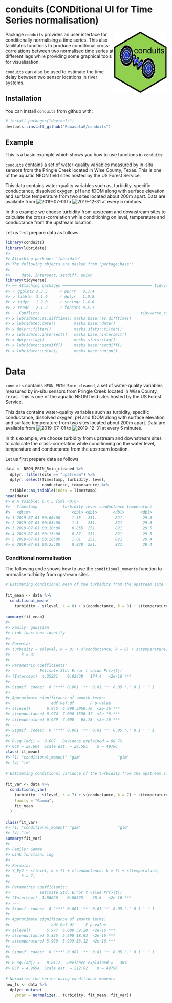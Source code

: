 
<!-- README.md is generated from README.Rmd. Please edit that file -->

# conduits (CONDitional UI for Time Series normalisation)

<img src="man/figures/logo.png" align="right" height="190"/>
<!-- badges: start --> <!-- badges: end -->

Package `conduits` provides an user interface for conditionally
normalising a time series. This also facilitates functions to produce
conditional cross-correlations between two normalised time series at
different lags while providing some graphical tools for visualisation.

`conduits` can also be used to estimate the time delay between two
sensor locations in river systems.

## Installation

You can install `conduits` from github with:

``` r
# install.packages("devtools")
devtools::install_github("PuwasalaG/conduits")
```

## Example

This is a basic example which shows you how to use functions in
`conduits`:

`conduits` contains a set of water-quality variables measured by in-situ
sensors from the Pringle Creek located in Wise County, Texas. This is
one of the aquatic NEON field sites hosted by the US Forest Service.

This data contains water-quality variables such as, turbidity, specific
conductance, dissolved oxygen, pH and fDOM along with surface elevation
and surface temperature from two sites located about 200m apart. Data
are available from
![2019-07-01](https://latex.codecogs.com/png.image?%5Cdpi%7B110%7D&space;%5Cbg_white&space;2019-07-01 "2019-07-01")
to
![2019-12-31](https://latex.codecogs.com/png.image?%5Cdpi%7B110%7D&space;%5Cbg_white&space;2019-12-31 "2019-12-31")
at every 5 mintues.

In this example we choose turbidity from upstream and downstream sites
to calculate the cross-correlation while conditioning on level,
temperature and conductance from the upstream location.

Let us first prepare data as follows

``` r
library(conduits)
library(lubridate)
#> 
#> Attaching package: 'lubridate'
#> The following objects are masked from 'package:base':
#> 
#>     date, intersect, setdiff, union
library(tidyverse)
#> ── Attaching packages ─────────────────────────────────────── tidyverse 1.3.1 ──
#> ✓ ggplot2 3.3.5     ✓ purrr   0.3.4
#> ✓ tibble  3.1.6     ✓ dplyr   1.0.8
#> ✓ tidyr   1.2.0     ✓ stringr 1.4.0
#> ✓ readr   2.1.2     ✓ forcats 0.5.1
#> ── Conflicts ────────────────────────────────────────── tidyverse_conflicts() ──
#> x lubridate::as.difftime() masks base::as.difftime()
#> x lubridate::date()        masks base::date()
#> x dplyr::filter()          masks stats::filter()
#> x lubridate::intersect()   masks base::intersect()
#> x dplyr::lag()             masks stats::lag()
#> x lubridate::setdiff()     masks base::setdiff()
#> x lubridate::union()       masks base::union()
```

# Data

`conduits` contains `NEON_PRIN_5min_cleaned`, a set of water-quality
variables measured by in-situ sensors from Pringle Creek located in Wise
County, Texas. This is one of the aquatic NEON field sites hosted by the
US Forest Service.

This data contains water-quality variables such as turbidity, specific
conductance, dissolved oxygen, pH and fDOM along with surface elevation
and surface temperature from two sites located about 200m apart. Data
are available from
![2019-07-01](https://latex.codecogs.com/png.image?%5Cdpi%7B110%7D&space;%5Cbg_white&space;2019-07-01 "2019-07-01")
to
![2019-12-31](https://latex.codecogs.com/png.image?%5Cdpi%7B110%7D&space;%5Cbg_white&space;2019-12-31 "2019-12-31")
at every 5 minutes.

In this example, we choose turbidity from upstream and downstream sites
to calculate the cross-correlation while conditioning on the water
level, temperature and conductance from the upstream location.

Let us first prepare data as follows

``` r
data <- NEON_PRIN_5min_cleaned %>%
  dplyr::filter(site == "upstream") %>%
  dplyr::select(Timestamp, turbidity, level,
                conductance, temperature) %>%
  tsibble::as_tsibble(index = Timestamp)
head(data)
#> # A tsibble: 6 x 5 [5m] <UTC>
#>   Timestamp           turbidity level conductance temperature
#>   <dttm>                  <dbl> <dbl>       <dbl>       <dbl>
#> 1 2019-07-01 00:00:00     1.55   251.        821.        29.6
#> 2 2019-07-01 00:05:00     1.1    251.        821.        29.6
#> 3 2019-07-01 00:10:00     0.855  251.        821.        29.5
#> 4 2019-07-01 00:15:00     0.87   251.        821.        29.5
#> 5 2019-07-01 00:20:00     1.01   251.        821.        29.4
#> 6 2019-07-01 00:25:00     0.828  251.        821.        29.4
```

### Conditional normalisation

The following code shows how to use the `conditional_moments` function
to normalise turbidity from upstream sites.

``` r
# Estimating conditional mean of the turbidity from the upstream site 

fit_mean <- data %>%
  conditional_mean(
    turbidity ~ s(level, k = 8) + s(conductance, k = 8) + s(temperature, k = 8))

summary(fit_mean)
#> 
#> Family: gaussian 
#> Link function: identity 
#> 
#> Formula:
#> turbidity ~ s(level, k = 8) + s(conductance, k = 8) + s(temperature, 
#>     k = 8)
#> 
#> Parametric coefficients:
#>             Estimate Std. Error t value Pr(>|t|)    
#> (Intercept)  4.25221    0.02438   174.4   <2e-16 ***
#> ---
#> Signif. codes:  0 '***' 0.001 '**' 0.01 '*' 0.05 '.' 0.1 ' ' 1
#> 
#> Approximate significance of smooth terms:
#>                  edf Ref.df       F p-value    
#> s(level)       6.945  6.998 3059.76  <2e-16 ***
#> s(conductance) 6.974  7.000 1596.37  <2e-16 ***
#> s(temperature) 6.979  7.000   65.78  <2e-16 ***
#> ---
#> Signif. codes:  0 '***' 0.001 '**' 0.01 '*' 0.05 '.' 0.1 ' ' 1
#> 
#> R-sq.(adj) =  0.687   Deviance explained = 68.7%
#> GCV = 29.604  Scale est. = 29.591    n = 49796
class(fit_mean)
#> [1] "conditional_moment" "gam"                "glm"               
#> [4] "lm"

# Estimating conditional variance of the turbidity from the upstream site 

fit_var <- data %>%
  conditional_var(
    turbidity ~ s(level, k = 7) + s(conductance, k = 7) + s(temperature, k = 7),
    family = "Gamma",
    fit_mean
  )

class(fit_var)
#> [1] "conditional_moment" "gam"                "glm"               
#> [4] "lm"
summary(fit_var)
#> 
#> Family: Gamma 
#> Link function: log 
#> 
#> Formula:
#> Y_Ey2 ~ s(level, k = 7) + s(conductance, k = 7) + s(temperature, 
#>     k = 7)
#> 
#> Parametric coefficients:
#>             Estimate Std. Error t value Pr(>|t|)    
#> (Intercept)  1.86626    0.06525    28.6   <2e-16 ***
#> ---
#> Signif. codes:  0 '***' 0.001 '**' 0.01 '*' 0.05 '.' 0.1 ' ' 1
#> 
#> Approximate significance of smooth terms:
#>                  edf Ref.df     F p-value    
#> s(level)       5.977  6.000 59.28  <2e-16 ***
#> s(conductance) 5.855  5.990 18.93  <2e-16 ***
#> s(temperature) 5.960  5.999 33.12  <2e-16 ***
#> ---
#> Signif. codes:  0 '***' 0.001 '**' 0.01 '*' 0.05 '.' 0.1 ' ' 1
#> 
#> R-sq.(adj) =  -0.0112   Deviance explained =   38%
#> GCV = 4.9694  Scale est. = 212.02    n = 49796

# Normalize the series using conditional moments
new_ts <- data %>%
  dplyr::mutate(
    ystar = normalize(., turbidity, fit_mean, fit_var))
```
